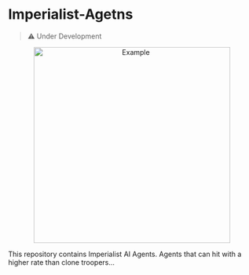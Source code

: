 # Imperialist-Agetns
> :warning: Under Development

<p align="center">
  <img src="images/example.png" alt="Example" width="400"/>
</p>

This repository contains Imperialist AI Agents. Agents that can hit with a higher rate than clone troopers...

